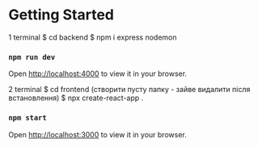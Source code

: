 # Getting Started 

1 terminal
$ cd backend
$ npm i express nodemon
### `npm run dev`
Open [http://localhost:4000](http://localhost:3000) to view it in your browser.

2 terminal
$ cd frontend
(створити пусту папку - зайве видалити після встановлення)
$ npx create-react-app .
### `npm start`
Open [http://localhost:3000](http://localhost:3000) to view it in your browser.







